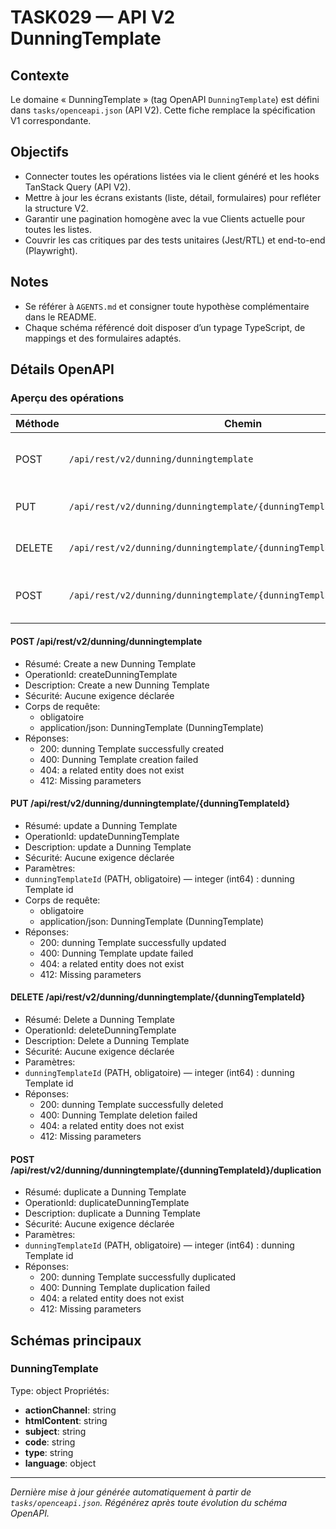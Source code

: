# TASK029 — API V2 DunningTemplate

## Contexte
Le domaine « DunningTemplate » (tag OpenAPI `DunningTemplate`) est défini dans `tasks/openceapi.json` (API V2). Cette fiche remplace la spécification V1 correspondante.

## Objectifs
- Connecter toutes les opérations listées via le client généré et les hooks TanStack Query (API V2).
- Mettre à jour les écrans existants (liste, détail, formulaires) pour refléter la structure V2.
- Garantir une pagination homogène avec la vue Clients actuelle pour toutes les listes.
- Couvrir les cas critiques par des tests unitaires (Jest/RTL) et end-to-end (Playwright).

## Notes
- Se référer à `AGENTS.md` et consigner toute hypothèse complémentaire dans le README.
- Chaque schéma référencé doit disposer d’un typage TypeScript, de mappings et des formulaires adaptés.

## Détails OpenAPI

### Aperçu des opérations

| Méthode | Chemin | Résumé | OperationId |
| --- | --- | --- | --- |
| POST | `/api/rest/v2/dunning/dunningtemplate` | Create a new Dunning Template | createDunningTemplate |
| PUT | `/api/rest/v2/dunning/dunningtemplate/{dunningTemplateId}` | update a Dunning Template | updateDunningTemplate |
| DELETE | `/api/rest/v2/dunning/dunningtemplate/{dunningTemplateId}` | Delete a Dunning Template | deleteDunningTemplate |
| POST | `/api/rest/v2/dunning/dunningtemplate/{dunningTemplateId}/duplication` | duplicate a Dunning Template | duplicateDunningTemplate |

#### POST /api/rest/v2/dunning/dunningtemplate

- Résumé: Create a new Dunning Template
- OperationId: createDunningTemplate
- Description: Create a new Dunning Template
- Sécurité: Aucune exigence déclarée
- Corps de requête:
  - obligatoire
  - application/json: DunningTemplate (DunningTemplate)
- Réponses:
  - 200: dunning Template successfully created
  - 400: Dunning Template creation failed
  - 404: a related entity does not exist
  - 412: Missing parameters

#### PUT /api/rest/v2/dunning/dunningtemplate/{dunningTemplateId}

- Résumé: update a Dunning Template
- OperationId: updateDunningTemplate
- Description: update a Dunning Template
- Sécurité: Aucune exigence déclarée
- Paramètres:
- `dunningTemplateId` (PATH, obligatoire) — integer (int64) : dunning Template id
- Corps de requête:
  - obligatoire
  - application/json: DunningTemplate (DunningTemplate)
- Réponses:
  - 200: dunning Template successfully updated
  - 400: Dunning Template update failed
  - 404: a related entity does not exist
  - 412: Missing parameters

#### DELETE /api/rest/v2/dunning/dunningtemplate/{dunningTemplateId}

- Résumé: Delete a Dunning Template
- OperationId: deleteDunningTemplate
- Description: Delete a Dunning Template
- Sécurité: Aucune exigence déclarée
- Paramètres:
- `dunningTemplateId` (PATH, obligatoire) — integer (int64) : dunning Template id
- Réponses:
  - 200: dunning Template successfully deleted
  - 400: Dunning Template deletion failed
  - 404: a related entity does not exist
  - 412: Missing parameters

#### POST /api/rest/v2/dunning/dunningtemplate/{dunningTemplateId}/duplication

- Résumé: duplicate a Dunning Template
- OperationId: duplicateDunningTemplate
- Description: duplicate a Dunning Template
- Sécurité: Aucune exigence déclarée
- Paramètres:
- `dunningTemplateId` (PATH, obligatoire) — integer (int64) : dunning Template id
- Réponses:
  - 200: dunning Template successfully duplicated
  - 400: Dunning Template duplication failed
  - 404: a related entity does not exist
  - 412: Missing parameters

## Schémas principaux

### DunningTemplate
Type: object
Propriétés:
- **actionChannel**: string
- **htmlContent**: string
- **subject**: string
- **code**: string
- **type**: string
- **language**: object

---

_Dernière mise à jour générée automatiquement à partir de `tasks/openceapi.json`. Régénérez après toute évolution du schéma OpenAPI._
